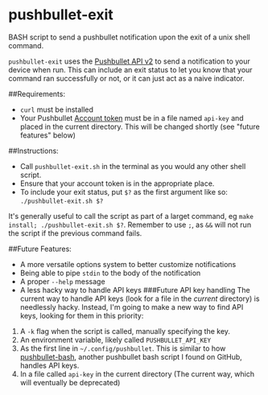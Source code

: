 pushbullet-exit
===============

BASH script to send a pushbullet notification upon the exit of a unix shell command.

`pushbullet-exit` uses the 
[Pushbullet API v2](https://docs.pushbullet.com/v2/pushes/) to send a 
notification to your device when run. This can include an exit status to let
you know that your command ran successfully or not, or it can just act as
a naive indicator.

##Requirements:  
* `curl` must be installed
* Your Pushbullet [Account token](https://www.pushbullet.com/account) must
be in a file named `api-key` and placed in the current directory. 
This will be changed shortly (see "future features" below)

##Instructions:  
* Call `pushbullet-exit.sh` in the terminal as you would any other shell script.
* Ensure that your account token is in the appropriate place.
* To include your exit status, put `$?` as the first argument like so:  
`./pushbullet-exit.sh $?`  

It's generally useful to call the script as part of a larget command, eg
`make install; ./pushbullet-exit.sh $?`. Remember to use `;`, as `&&` will
not run the script if the previous command fails.

##Future Features:  
* A more versatile options system to better customize notifications
* Being able to pipe `stdin` to the body of the notification
* A proper `--help` message
* A less hacky way to handle API keys
###Future API key handling
The current way to handle API keys (look for a file in the *current* directory) is needlessly hacky.
Instead, I'm going to make a new way to find API keys, looking for them
in this priority:  
1. A `-k` flag when the script is called, manually specifying the key.
2. An environment variable, likely called `PUSHBULLET_API_KEY`
3. As the first line in `~/.config/pushbullet`. This is similar to how [pushbullet-bash](https://github.com/Red5d/pushbullet-bash/blob/master/pushbullet), another pushbullet bash script I found on GitHub, handles API keys.
4. In a file called `api-key` in the current directory (The current way, which will eventually be deprecated)
